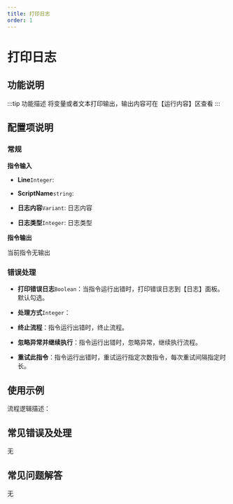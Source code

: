 ```yaml
---
title: 打印日志
order: 1
---
```


# 打印日志

## 功能说明

:::tip 功能描述
将变量或者文本打印输出，输出内容可在【运行内容】区查看
:::

## 配置项说明

### 常规

**指令输入**

- **Line**`Integer`: 

- **ScriptName**`string`: 

- **日志内容**`Variant`: 日志内容

- **日志类型**`Integer`: 日志类型


**指令输出**

当前指令无输出

### 错误处理

- **打印错误日志**`Boolean`：当指令运行出错时，打印错误日志到【日志】面板。默认勾选。

- **处理方式**`Integer`：

 - **终止流程**：指令运行出错时，终止流程。

 - **忽略异常并继续执行**：指令运行出错时，忽略异常，继续执行流程。

 - **重试此指令**：指令运行出错时，重试运行指定次数指令，每次重试间隔指定时长。

## 使用示例

流程逻辑描述：

## 常见错误及处理

无

## 常见问题解答

无

